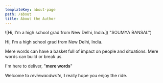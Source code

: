 ```yaml
---
templateKey: about-page
path: /about
title: About the Author
---
```

![Hi, I'm a high school grad from New Delhi, India.]( "SOUMYA BANSAL")

Hi, I'm a high school grad from New Delhi, India.

Mere words can have a basket full of impact on people and situations. Mere words can build or break us. 

I'm here to deliver, "**mere words**" 

Welcome to *reviewandwrite,* I really hope you enjoy the ride.